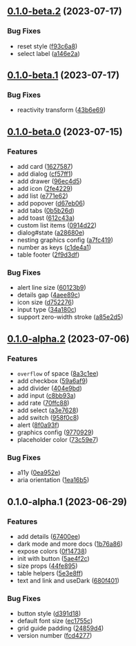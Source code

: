 

## [0.1.0-beta.2](https://github.com/CyanSalt/roughness/compare/v0.1.0-beta.1...v0.1.0-beta.2) (2023-07-17)


### Bug Fixes

* reset style ([f93c6a8](https://github.com/CyanSalt/roughness/commit/f93c6a85aea735f327bf37fcb1ff7a8c51b41bef))
* select label ([a146e2a](https://github.com/CyanSalt/roughness/commit/a146e2afaf9430ea8e2196e4eff5af41c7ab7902))

## [0.1.0-beta.1](https://github.com/CyanSalt/roughness/compare/v0.1.0-beta.0...v0.1.0-beta.1) (2023-07-17)


### Bug Fixes

* reactivity transform ([43b6e69](https://github.com/CyanSalt/roughness/commit/43b6e69af30f858d28442d64f23925f6b22e2505))

## [0.1.0-beta.0](https://github.com/CyanSalt/roughness/compare/v0.1.0-alpha.2...v0.1.0-beta.0) (2023-07-15)


### Features

* add card ([1627587](https://github.com/CyanSalt/roughness/commit/1627587dd0dbdae66dd8e78108392cfe99aa5a31))
* add dialog ([cf57ff1](https://github.com/CyanSalt/roughness/commit/cf57ff1643d5453a137f4e62a1c3a4ece865da3c))
* add drawer ([96ec4d5](https://github.com/CyanSalt/roughness/commit/96ec4d57b6e1f6357a41dc92cce99106466c01fb))
* add icon ([2fe4229](https://github.com/CyanSalt/roughness/commit/2fe4229a5f1d5c43fbbee7fcdbd0855532f50b95))
* add list ([e771e62](https://github.com/CyanSalt/roughness/commit/e771e62f19417608d3f6dc1cc54bd56737fdadb3))
* add popover ([d67eb06](https://github.com/CyanSalt/roughness/commit/d67eb0644bd1a0bad9a0b03bd13e7c7c58fe9c60))
* add tabs ([0b5b26d](https://github.com/CyanSalt/roughness/commit/0b5b26dba6c3ecaf75b7bf82c250828c7eaf4daf))
* add toast ([612c43a](https://github.com/CyanSalt/roughness/commit/612c43a0452b12878f4f47b063e29cd9e6ce1333))
* custom list items ([0914d22](https://github.com/CyanSalt/roughness/commit/0914d22eb026741e41f91773856994aa1ab70dac))
* dialog#state ([a28680e](https://github.com/CyanSalt/roughness/commit/a28680e92d2e70554cdc86a76b57bf718fa7b0ac))
* nesting graphics config ([a7fc419](https://github.com/CyanSalt/roughness/commit/a7fc41949031a78c13e430f39ef9bc29a98c45d3))
* number as keys ([c1de4a1](https://github.com/CyanSalt/roughness/commit/c1de4a1a26d35c628ab2b9cc9a11949ddfbac61c))
* table footer ([2f9d3df](https://github.com/CyanSalt/roughness/commit/2f9d3dfe60488a1c0b470a0c82a67cbc99bb9dc8))


### Bug Fixes

* alert line size ([60123b9](https://github.com/CyanSalt/roughness/commit/60123b9c1365391ccdcc9bc9ac322418a025ae39))
* details gap ([4aee89c](https://github.com/CyanSalt/roughness/commit/4aee89c0b31150adf7385cc3ed8f67a02075fd81))
* icon size ([d752276](https://github.com/CyanSalt/roughness/commit/d752276b511c21a1ff3b7c7a57d94b122b2331f8))
* input type ([34a180c](https://github.com/CyanSalt/roughness/commit/34a180c8ec204159867f9b3317a1ff9e0db49ddd))
* support zero-width stroke ([a85e2d5](https://github.com/CyanSalt/roughness/commit/a85e2d5e7f0facadb68e5d8bea9bbaef9a394922))

## [0.1.0-alpha.2](https://github.com/CyanSalt/roughness/compare/v0.1.0-alpha.1...v0.1.0-alpha.2) (2023-07-06)


### Features

* `overflow` of space ([8a3c1ee](https://github.com/CyanSalt/roughness/commit/8a3c1eed4d8a553aee50766692139dd0f2780ba7))
* add checkbox ([59a6af9](https://github.com/CyanSalt/roughness/commit/59a6af9321987fcc1417bd99d289bc53c077a198))
* add divider ([404e9bd](https://github.com/CyanSalt/roughness/commit/404e9bde853fc8e1be41ec9ab85d44ad6e0fa5b8))
* add input ([c8bb93a](https://github.com/CyanSalt/roughness/commit/c8bb93abb2eedbced6b0feb7a4d631371d4ab0df))
* add rate ([70ffc88](https://github.com/CyanSalt/roughness/commit/70ffc882b6b8eb207eab2e05fef4f8fbffc25ea0))
* add select ([a3e7628](https://github.com/CyanSalt/roughness/commit/a3e7628f106c238a6da36fa57ce356e6c325f6f9))
* add switch ([958f0c8](https://github.com/CyanSalt/roughness/commit/958f0c8b6fc3ccf0edfe65f07b9719d445ac314e))
* alert ([8f0a93f](https://github.com/CyanSalt/roughness/commit/8f0a93f6712c6b27854a712573f108c248a3a999))
* graphics config ([9770929](https://github.com/CyanSalt/roughness/commit/9770929d43b5436ef2859faae2ca3b8a77dbc556))
* placeholder color ([73c59e7](https://github.com/CyanSalt/roughness/commit/73c59e7d1371b19f9b75b6ecfd5da42043857832))


### Bug Fixes

* a11y ([0ea952e](https://github.com/CyanSalt/roughness/commit/0ea952e4b02f9d6568ed12aa07c6ade4f5656f58))
* aria orientation ([1ea16b5](https://github.com/CyanSalt/roughness/commit/1ea16b51d3f759fd95d670350caff437d77ed549))

## 0.1.0-alpha.1 (2023-06-29)


### Features

* add details ([67400ee](https://github.com/CyanSalt/roughness/commit/67400ee2ec4e7facb7aa80107e7a645dfcccee4f))
* dark mode and more docs ([1b76a86](https://github.com/CyanSalt/roughness/commit/1b76a8682a427594509d61c4812e05630925d14f))
* expose colors ([0f14738](https://github.com/CyanSalt/roughness/commit/0f14738fae30f7356d8b5c7155f3cc42d8d8fb25))
* init with button ([5ae4f2c](https://github.com/CyanSalt/roughness/commit/5ae4f2c14d0c99da8851e2321e7c5cfa04782118))
* size props ([44fe895](https://github.com/CyanSalt/roughness/commit/44fe895a3e01727c4ea1547eca03b0c900f5daf0))
* table helpers ([5e3e8ff](https://github.com/CyanSalt/roughness/commit/5e3e8ff88acc87c27d82b7170dfb637ecc76d043))
* text and link and useDark ([680f401](https://github.com/CyanSalt/roughness/commit/680f40102e0fcb8caa18bc7267dfbb3e47dee3fc))


### Bug Fixes

* button style ([d391d18](https://github.com/CyanSalt/roughness/commit/d391d18eda434079505fedfa1b398b324299e0d8))
* default font size ([ec1755c](https://github.com/CyanSalt/roughness/commit/ec1755c50669f418932d7feff895167f90569927))
* grid guide padding ([24859d4](https://github.com/CyanSalt/roughness/commit/24859d4783cfcf4ad66e0fc28f0457b6bdefce6e))
* version number ([fcd4277](https://github.com/CyanSalt/roughness/commit/fcd42779c052d46e12a7c1d950f1df9669bbaab8))